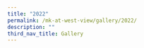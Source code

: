 ```yaml
---
title: "2022"
permalink: /mk-at-west-view/gallery/2022/
description: ""
third_nav_title: Gallery
---
```


